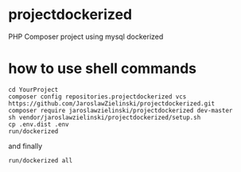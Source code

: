 # projectdockerized
PHP Composer project using mysql dockerized

# how to use shell commands
```ssh
cd YourProject
composer config repositories.projectdockerized vcs https://github.com/JaroslawZielinski/projectdockerized.git
composer require jaroslawzielinski/projectdockerized dev-master
sh vendor/jaroslawzielinski/projectdockerized/setup.sh
cp .env.dist .env
run/dockerized
```
and finally
```ssh
run/dockerized all
```
